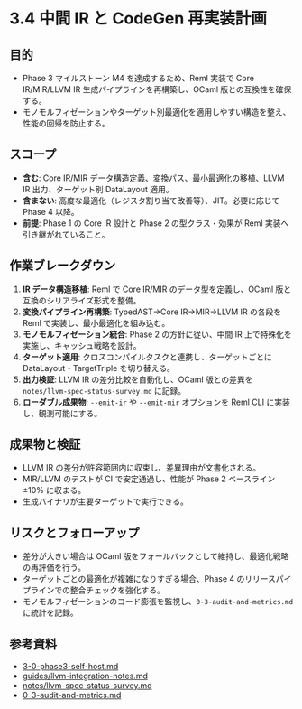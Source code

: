 # 3.4 中間 IR と CodeGen 再実装計画

## 目的
- Phase 3 マイルストーン M4 を達成するため、Reml 実装で Core IR/MIR/LLVM IR 生成パイプラインを再構築し、OCaml 版との互換性を確保する。
- モノモルフィゼーションやターゲット別最適化を適用しやすい構造を整え、性能の回帰を防止する。

## スコープ
- **含む**: Core IR/MIR データ構造定義、変換パス、最小最適化の移植、LLVM IR 出力、ターゲット別 DataLayout 適用。
- **含まない**: 高度な最適化（レジスタ割り当て改善等）、JIT。必要に応じて Phase 4 以降。
- **前提**: Phase 1 の Core IR 設計と Phase 2 の型クラス・効果が Reml 実装へ引き継がれていること。

## 作業ブレークダウン
1. **IR データ構造移植**: Reml で Core IR/MIR のデータ型を定義し、OCaml 版と互換のシリアライズ形式を整備。
2. **変換パイプライン再構築**: TypedAST→Core IR→MIR→LLVM IR の各段を Reml で実装し、最小最適化を組み込む。
3. **モノモルフィゼーション統合**: Phase 2 の方針に従い、中間 IR 上で特殊化を実施し、キャッシュ戦略を設計。
4. **ターゲット適用**: クロスコンパイルタスクと連携し、ターゲットごとに DataLayout・TargetTriple を切り替える。
5. **出力検証**: LLVM IR の差分比較を自動化し、OCaml 版との差異を `notes/llvm-spec-status-survey.md` に記録。
6. **ローダブル成果物**: `--emit-ir` や `--emit-mir` オプションを Reml CLI に実装し、観測可能にする。

## 成果物と検証
- LLVM IR の差分が許容範囲内に収束し、差異理由が文書化される。
- MIR/LLVM のテストが CI で安定通過し、性能が Phase 2 ベースライン ±10% に収まる。
- 生成バイナリが主要ターゲットで実行できる。

## リスクとフォローアップ
- 差分が大きい場合は OCaml 版をフォールバックとして維持し、最適化戦略の再評価を行う。
- ターゲットごとの最適化が複雑になりすぎる場合、Phase 4 のリリースパイプラインでの整合チェックを強化する。
- モノモルフィゼーションのコード膨張を監視し、`0-3-audit-and-metrics.md` に統計を記録。

## 参考資料
- [3-0-phase3-self-host.md](3-0-phase3-self-host.md)
- [guides/llvm-integration-notes.md](../../guides/llvm-integration-notes.md)
- [notes/llvm-spec-status-survey.md](../../notes/llvm-spec-status-survey.md)
- [0-3-audit-and-metrics.md](0-3-audit-and-metrics.md)

